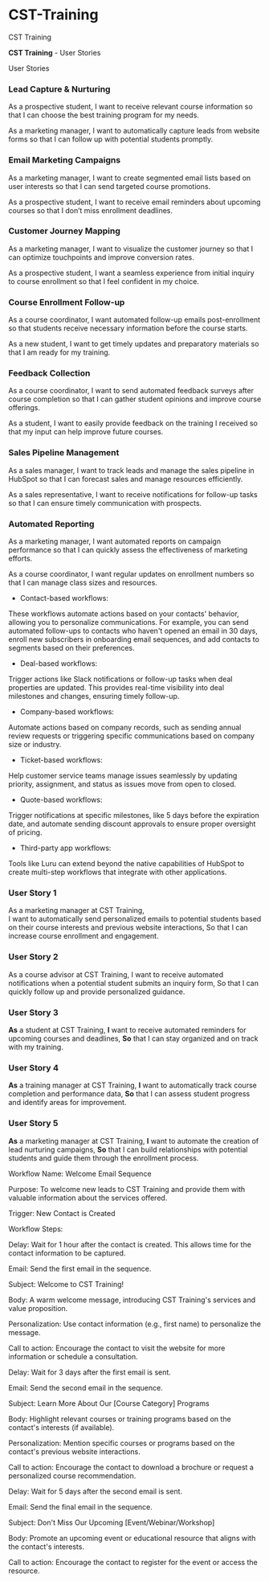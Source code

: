 # CST-Training
CST Training 

**CST Training**  - User Stories

User Stories

### **Lead Capture & Nurturing**

As a prospective student, 
I want to receive relevant course information 
so that I can choose the best training program for my needs.

As a marketing manager, 
I want to automatically capture leads from website forms 
so that I can follow up with potential students promptly.

### **Email Marketing Campaigns**

As a marketing manager, 
I want to create segmented email lists based on user interests 
so that I can send targeted course promotions.

As a prospective student, 
I want to receive email reminders about upcoming courses 
so that I don’t miss enrollment deadlines.

### **Customer Journey Mapping**

As a marketing manager, 
I want to visualize the customer journey 
so that I can optimize touchpoints and improve conversion rates.

As a prospective student, 
I want a seamless experience from initial inquiry to course enrollment 
so that I feel confident in my choice.

### **Course Enrollment Follow-up**

As a course coordinator, 
I want automated follow-up emails post-enrollment 
so that students receive necessary information before the course starts.

As a new student, 
I want to get timely updates and preparatory materials 
so that I am ready for my training.

### **Feedback Collection**

As a course coordinator, 
I want to send automated feedback surveys after course completion 
so that I can gather student opinions and improve course offerings.

As a student, 
I want to easily provide feedback on the training I received 
so that my input can help improve future courses.

### **Sales Pipeline Management**

As a sales manager, 
I want to track leads and manage the sales pipeline in HubSpot 
so that I can forecast sales and manage resources efficiently.

As a sales representative, 
I want to receive notifications for follow-up tasks
so that I can ensure timely communication with prospects.

### **Automated Reporting**

As a marketing manager, 
I want automated reports on campaign performance 
so that I can quickly assess the effectiveness of marketing efforts.

As a course coordinator, 
I want regular updates on enrollment numbers 
so that I can manage class sizes and resources.



* Contact-based workflows:

These workflows automate actions based on your contacts' behavior, allowing you to personalize communications. 
For example, you can send automated follow-ups to contacts who haven't opened an email in 30 days, 
enroll new subscribers in onboarding email sequences, and add contacts to segments based on their preferences. 

* Deal-based workflows:

Trigger actions like Slack notifications or follow-up tasks when deal properties are updated. 
This provides real-time visibility into deal milestones and changes, ensuring timely follow-up. 

* Company-based workflows:

Automate actions based on company records, such as sending annual review requests or triggering 
specific communications based on company size or industry. 

* Ticket-based workflows:

Help customer service teams manage issues seamlessly by updating priority, assignment, 
and status as issues move from open to closed. 

* Quote-based workflows: 

Trigger notifications at specific milestones, 
like 5 days before the expiration date, and automate sending discount approvals to ensure 
proper oversight of pricing. 

* Third-party app workflows: 

Tools like Luru can extend beyond the native capabilities of 
HubSpot to create multi-step workflows that integrate with other applications. 


### User Story 1

As a marketing manager at CST Training,<br>
I want to automatically send personalized emails to potential students based on their course interests and previous website interactions,
So that I can increase course enrollment and engagement.

### User Story 2

As a course advisor at CST Training,
I want to receive automated notifications when a potential student submits an inquiry form,
So that I can quickly follow up and provide personalized guidance.

### User Story 3

**As** a student at CST Training,
**I** want to receive automated reminders for upcoming courses and deadlines,
**So** that I can stay organized and on track with my training.

### User Story 4

**As** a training manager at CST Training,
**I** want to automatically track course completion and performance data,
**So** that I can assess student progress and identify areas for improvement.

### User Story 5

**As** a marketing manager at CST Training,
**I** want to automate the creation of lead nurturing campaigns,
**So** that I can build relationships with potential students and 
guide them through the enrollment process.



Workflow Name: Welcome Email Sequence

Purpose: To welcome new leads to CST Training and provide them with valuable information about the services offered.

Trigger: New Contact is Created

Workflow Steps:

Delay: Wait for 1 hour after the contact is created. This allows time for the contact information to be captured.

Email: Send the first email in the sequence.

Subject: Welcome to CST Training!

Body: A warm welcome message, introducing CST Training's services and value proposition.

Personalization: Use contact information (e.g., first name) to personalize the message.

Call to action: Encourage the contact to visit the website for more information or schedule a consultation.

Delay: Wait for 3 days after the first email is sent.

Email: Send the second email in the sequence.

Subject: Learn More About Our [Course Category] Programs

Body: Highlight relevant courses or training programs based on the contact's interests (if available).

Personalization: Mention specific courses or programs based on the contact's previous website interactions.

Call to action: Encourage the contact to download a brochure or request a personalized course recommendation.

Delay: Wait for 5 days after the second email is sent.

Email: Send the final email in the sequence.

Subject: Don't Miss Our Upcoming [Event/Webinar/Workshop]

Body: Promote an upcoming event or educational resource that aligns with the contact's interests.

Call to action: Encourage the contact to register for the event or access the resource.